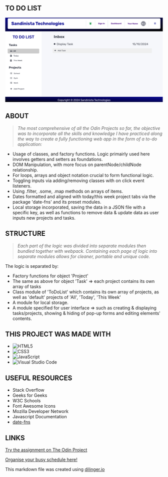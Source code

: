 ## TO DO LIST

![](/assets/toDoSnap.png)

## ABOUT

> *The most comprehensive of all the Odin Projects so far, the objective was to incorporate all the skills and knowledge I have practiced along the way to create a fully functioning web app in the form of a to-do application:*

- Usage of classes, and factory functions. Logic primairly used here involves getters and setters as foundations.
- DOM Manipulation, with more focus on parentNode/childNode relationship.
- For loops, arrays and object notation crucial to form functional logic.
- Toggling inputs via adding/removing classes with on click event listeners.
- Using .filter, .some, .map methods on arrays of items.
- Dates formatted and aligned with today/this week project tabs via the package 'date-fns' and its preset modules.
- Local storage incorporated, saving the data in a JSON file with a specific key, as well as functions to remove data & update data as user inputs new projects and tasks.

## STRUCTURE
> *Each part of the logic was divided into separate modules then bundled together with webpack. Containing each page of logic into separate modules allows for cleaner, portable and unique code.*

The logic is separated by:

- Factory functions for object 'Project'
- The same as above for object 'Task' => each project contains its own array of tasks
- Class module of 'ToDoList' which contains its own array of projects, as well as 'default' projects of 'All', 'Today', 'This Week'
- A module for local storage.
- A module specified for user interface => such as creating & displaying tasks/projects, showing & hiding of pop-up forms and editing elements' contents. 

## THIS PROJECT WAS MADE WITH

- ![HTML5](https://img.shields.io/badge/html5-%23E34F26.svg?style=for-the-badge&logo=html5&logoColor=white)   
- ![CSS3](https://img.shields.io/badge/css3-%231572B6.svg?style=for-the-badge&logo=css3&logoColor=white)   
- ![JavaScript](https://img.shields.io/badge/javascript-%23323330.svg?style=for-the-badge&logo=javascript&logoColor=%23F7DF1E)
- ![Visual Studio Code](https://img.shields.io/badge/Visual%20Studio%20Code-0078d7.svg?style=for-the-badge&logo=visual-studio-code&logoColor=white)

## USEFUL RESOURCES

- Stack Overflow
- Geeks for Geeks
- W3C Schools
- Font Awesome Icons
- Mozilla Developer Network
- Javascript Documentation
- [date-fns](https://date-fns.org/)

## LINKS

[Try the assignment on The Odin Project](https://www.theodinproject.com/lessons/node-path-javascript-todo-list)

[Organise your busy schedule here!](https://gangoffour199.github.io/toDoApp/)

This markdown file was created using [dilinger.io](https://dillinger.io/)
